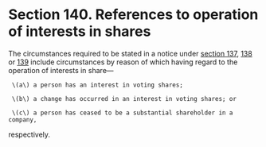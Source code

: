 # Section 140. References to operation of interests in shares

The circumstances required to be stated in a notice under [section 137](section-137.-substantial-shareholder-to-notify-company-of-his-interests.md), [138](section-138.-substantial-shareholder-to-notify-company-of-change-in-his-interests.md) or [139](section-139.-person-who-ceases-to-be-substantial-shareholder-to-notify-company.md) include circumstances by reason of which having regard to the operation of interests in share—

     \(a\) a person has an interest in voting shares; 

     \(b\) a change has occurred in an interest in voting shares; or 

     \(c\) a person has ceased to be a substantial shareholder in a company,

respectively.

